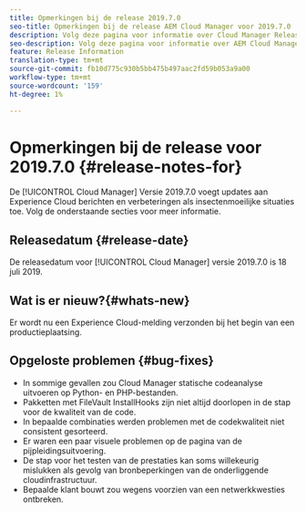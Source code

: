 ```yaml
---
title: Opmerkingen bij de release 2019.7.0
seo-title: Opmerkingen bij de release AEM Cloud Manager voor 2019.7.0
description: Volg deze pagina voor informatie over Cloud Manager Release 2019.7.0.
seo-description: Volg deze pagina voor informatie over AEM Cloud Manager Release 2019.7.0.
feature: Release Information
translation-type: tm+mt
source-git-commit: fb10d775c930b5bb475b497aac2fd59b053a9a00
workflow-type: tm+mt
source-wordcount: '159'
ht-degree: 1%

---
```


# Opmerkingen bij de release voor 2019.7.0 {#release-notes-for}

De [!UICONTROL Cloud Manager] Versie 2019.7.0 voegt updates aan Experience Cloud berichten en verbeteringen als insectenmoeilijke situaties toe. Volg de onderstaande secties voor meer informatie.

## Releasedatum {#release-date}

De releasedatum voor [!UICONTROL Cloud Manager] versie 2019.7.0 is 18 juli 2019.

## Wat is er nieuw?{#whats-new}

Er wordt nu een Experience Cloud-melding verzonden bij het begin van een productieplaatsing.

## Opgeloste problemen {#bug-fixes}

* In sommige gevallen zou Cloud Manager statische codeanalyse uitvoeren op Python- en PHP-bestanden.
* Pakketten met FileVault InstallHooks zijn niet altijd doorlopen in de stap voor de kwaliteit van de code.
* In bepaalde combinaties werden problemen met de codekwaliteit niet consistent gesorteerd.
* Er waren een paar visuele problemen op de pagina van de pijpleidingsuitvoering.
* De stap voor het testen van de prestaties kan soms willekeurig mislukken als gevolg van bronbeperkingen van de onderliggende cloudinfrastructuur.
* Bepaalde klant bouwt zou wegens voorzien van een netwerkkwesties ontbreken.